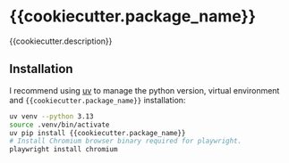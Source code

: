 # {{cookiecutter.package_name}}

{{cookiecutter.description}}

## Installation

I recommend using [uv](https://docs.astral.sh/uv/) to manage the python version, virtual environment and `{{cookiecutter.package_name}}` installation:

```bash
uv venv --python 3.13
source .venv/bin/activate
uv pip install {{cookiecutter.package_name}}
# Install Chromium browser binary required for playwright.
playwright install chromium
```
